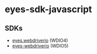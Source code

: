 # eyes-sdk-javascript 

## SDKs

- [eyes.webdriverio](packages/eyes-webdriverio-4) (WDIO4)
- [eyes-webdriverio](packages/eyes-webdriverio-5) (WDIO5)
